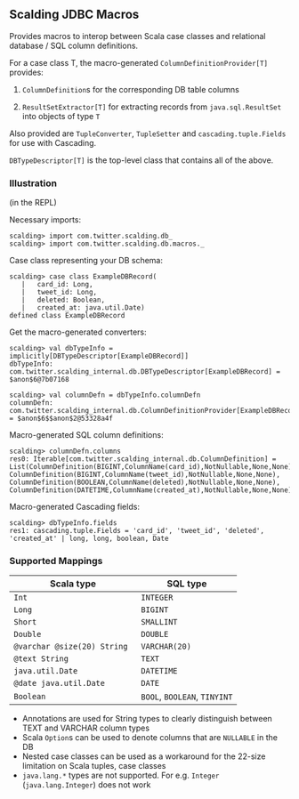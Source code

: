 ## Scalding JDBC Macros

Provides macros to interop between Scala case classes and relational database / SQL column definitions.

For a case class T, the macro-generated `ColumnDefinitionProvider[T]` provides:

1. `ColumnDefinition`s for the corresponding DB table columns

2. `ResultSetExtractor[T]` for extracting records from `java.sql.ResultSet` into objects of type `T`

Also provided are `TupleConverter`, `TupleSetter` and `cascading.tuple.Fields` for use with Cascading.

`DBTypeDescriptor[T]` is the top-level class that contains all of the above.


### Illustration

(in the REPL)

Necessary imports:

    scalding> import com.twitter.scalding.db_
    scalding> import com.twitter.scalding.db.macros._

Case class representing your DB schema:

    scalding> case class ExampleDBRecord(
       |   card_id: Long,
       |   tweet_id: Long,
       |   deleted: Boolean,
       |   created_at: java.util.Date)
    defined class ExampleDBRecord

Get the macro-generated converters:

    scalding> val dbTypeInfo = implicitly[DBTypeDescriptor[ExampleDBRecord]]
    dbTypeInfo: com.twitter.scalding_internal.db.DBTypeDescriptor[ExampleDBRecord] = $anon$6@7b07168

    scalding> val columnDefn = dbTypeInfo.columnDefn
    columnDefn: com.twitter.scalding_internal.db.ColumnDefinitionProvider[ExampleDBRecord] = $anon$6$$anon$2@53328a4f

Macro-generated SQL column definitions:

    scalding> columnDefn.columns
    res0: Iterable[com.twitter.scalding_internal.db.ColumnDefinition] = List(ColumnDefinition(BIGINT,ColumnName(card_id),NotNullable,None,None), ColumnDefinition(BIGINT,ColumnName(tweet_id),NotNullable,None,None), ColumnDefinition(BOOLEAN,ColumnName(deleted),NotNullable,None,None), ColumnDefinition(DATETIME,ColumnName(created_at),NotNullable,None,None))

Macro-generated Cascading fields:

    scalding> dbTypeInfo.fields
    res1: cascading.tuple.Fields = 'card_id', 'tweet_id', 'deleted', 'created_at' | long, long, boolean, Date


### Supported Mappings

Scala type  | SQL type
------------- | -------------
`Int` | `INTEGER`
`Long` | `BIGINT`
`Short` | `SMALLINT`
`Double` | `DOUBLE`
`@varchar @size(20) String `| `VARCHAR(20)`
`@text String` | `TEXT`
`java.util.Date` | `DATETIME`
`@date java.util.Date` | `DATE`
`Boolean` | `BOOL`, `BOOLEAN`, `TINYINT`

* Annotations are used for String types to clearly distinguish between TEXT and VARCHAR column types
* Scala `Option`s can be used to denote columns that are `NULLABLE` in the DB
* Nested case classes can be used as a workaround for the 22-size limitation on Scala tuples, case classes
* `java.lang.*` types are not supported. For e.g. `Integer` (`java.lang.Integer`) does not work

